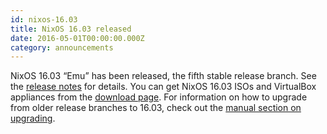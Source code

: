 ```yaml
---
id: nixos-16.03
title: NixOS 16.03 released
date: 2016-05-01T00:00:00.000Z
category: announcements
---
```


NixOS 16.03 “Emu” has been released, the fifth stable release branch. See the [release notes](/manual/nixos/stable/release-notes.html#sec-release-16.03) for details. You can get NixOS 16.03 ISOs and VirtualBox appliances from the [download page](/download). For information on how to upgrade from older release branches to 16.03, check out the [manual section on upgrading](/manual/nixos/stable/index.html#sec-upgrading).
